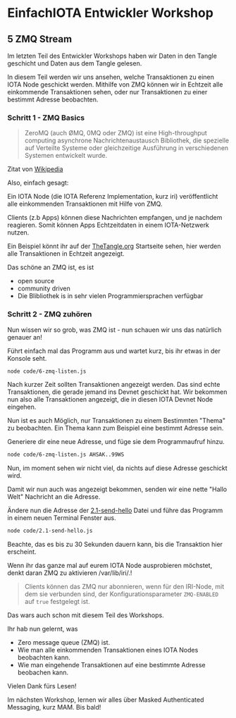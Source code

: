# EinfachIOTA Entwickler Workshop 
## 5 ZMQ Stream

Im letzten Teil des Entwickler Workshops haben wir Daten in den Tangle geschicht und Daten aus dem Tangle gelesen.

In diesem Teil werden wir uns ansehen, welche Transaktionen zu einen IOTA Node geschickt werden. Mithilfe von ZMQ können wir in Echtzeit alle einkommende Transaktionen sehen, oder nur Transaktionen zu einer bestimmt Adresse beobachten.

### Schritt 1 - ZMQ Basics

> ZeroMQ (auch ØMQ, 0MQ oder ZMQ) ist eine High-throughput computing asynchrone Nachrichtenaustausch Bibliothek, die spezielle auf Verteilte Systeme oder gleichzeitige Ausführung in verschiedenen Systemen entwickelt wurde. 

Zitat von [Wikipedia](https://de.wikipedia.org/wiki/ZeroMQ)

Also, einfach gesagt:

Ein IOTA Node (die IOTA Referenz Implementation, kurz iri) veröffentlicht alle einkommenden Transaktionen mit Hilfe von ZMQ.

Clients (z.b Apps) können diese Nachrichten empfangen, und je nachdem reagieren. Somit können Apps Echtzeitdaten in einem IOTA-Netzwerk nutzen.

Ein Beispiel könnt ihr auf der [TheTangle.org](https://thetangle.org/) Startseite sehen, hier werden alle Transaktionen in Echtzeit angezeigt. 


Das schöne an ZMQ ist, es ist 
- open source
- community driven
- Die Blibliothek is in sehr vielen Programmiersprachen verfügbar 

### Schritt 2 - ZMQ zuhören

 Nun wissen wir so grob, was ZMQ ist - nun schauen wir uns das natürlich genauer an!

Führt einfach mal das Programm aus und wartet kurz, bis ihr etwas in der Konsole seht.
```bash
node code/6-zmq-listen.js
```

Nach kurzer Zeit sollten Transaktionen angezeigt werden. Das sind echte Transaktionen, die gerade jemand ins Devnet geschickt hat. 
Wir bekommen nun also alle Transaktionen angezeigt, die in diesen IOTA Devnet Node eingehen.

Nun ist es auch Möglich, nur Transaktionen zu einem Bestimmten "Thema" zu beobachten. Ein Thema kann zum Beispiel eine bestimmt Adresse sein.

Generiere dir eine neue Adresse, und füge sie dem Programmaufruf hinzu.

```bash
node code/6-zmq-listen.js AHSAK..99WS 
```

Nun, im moment sehen wir nicht viel, da nichts auf diese Adresse geschickt wird. 

Damit wir nun auch was angezeigt bekommen, senden wir eine nette "Hallo Welt" Nachricht an die Adresse.

Ändere nun die Adresse der [2.1-send-hello](2.1-send-hello.js) Datei und führe das Programm in einem neuen Terminal Fenster aus. 

```bash
node code/2.1-send-hello.js
```

Beachte, das es bis zu 30 Sekunden dauern kann, bis die Transaktion hier erscheint.

Wenn ihr das ganze mal auf eurem IOTA Node ausprobieren möchstet, denkt daran ZMQ zu aktivieren /var/lib/iri/.!

> Clients können das ZMQ nur abonnieren, wenn für den IRI-Node, mit dem sie verbunden sind, der Konfigurationsparameter `ZMQ-ENABLED` auf `true` festgelegt ist.

Das wars auch schon mit diesem Teil des Workshops.

Ihr hab nun gelernt, was

- Zero message queue (ZMQ) ist.
- Wie man alle einkommenden Transaktionen eines IOTA Nodes beobachten kann.
- Wie man eingehende Transaktionen auf eine bestimmte Adresse beobachen kann.

Vielen Dank fürs Lesen!

Im nächsten Workshop, lernen wir alles über Masked Authenticated Messaging, kurz MAM. Bis bald!



